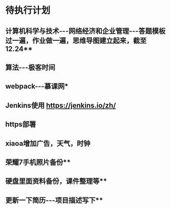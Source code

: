 # 待执行计划

## 计算机科学与技术---网络经济和企业管理---答题模板过一遍，作业做一遍，思维导图建立起来，截至12.24**

## 算法---极客时间  

## webpack---慕课网*

## Jenkins使用 https://jenkins.io/zh/

## https部署

## xiaoa增加广告，天气，时钟

## 荣耀7手机照片备份**

## 硬盘里面资料备份，课件整理等**

## 更新一下简历---项目描述写下**  
